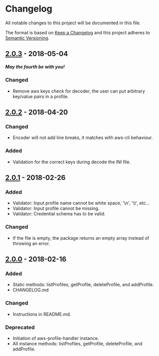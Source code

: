 # Changelog
All notable changes to this project will be documented in this file.

The format is based on [Keep a Changelog](http://keepachangelog.com/en/1.0.0/)
and this project adheres to [Semantic Versioning](http://semver.org/spec/v2.0.0.html).

## [2.0.3] - 2018-05-04
##### May the fourth be with you!

### Changed
- Remove aws keys check for decoder, the user can put arbitrary key/value pairs in a profile.


## [2.0.2] - 2018-04-20
### Changed
- Encoder will not add line breaks, it matches with aws-cli behaviour.

### Added
- Validation for the correct keys during decode the INI file.

## [2.0.1] - 2018-02-26
### Added
- Validator: Input profile name cannot be white space, '\n', '\t', etc...
- Validator: Input profile cannot be missing.
- Validator: Credential schema has to be valid.

### Changed
- If the file is empty, the package returns an empty array instead of throwing an error.


## [2.0.0] - 2018-02-16
### Added
- Static methods: listProfiles, getProfile, deleteProfile, and addProfile.
- CHANGELOG.md

### Changed
- Instructions in README.md.

### Deprecated
- Initiation of aws-profile-handler instance. 
- All instance methods: listProfiles, getProfile, deleteProfile, and addProfile.

[2.0.3]: https://github.com/novking/aws-profile-handler/compare/v2.0.2...v2.0.3
[2.0.2]: https://github.com/novking/aws-profile-handler/compare/v2.0.1...v2.0.2
[2.0.1]: https://github.com/novking/aws-profile-handler/compare/v2.0.0...v2.0.1
[2.0.0]: https://github.com/novking/aws-profile-handler/compare/v1.1.0...v2.0.0
[2.0.1]: https://github.com/novking/aws-profile-handler/compare/v2.0.0...v2.0.1


